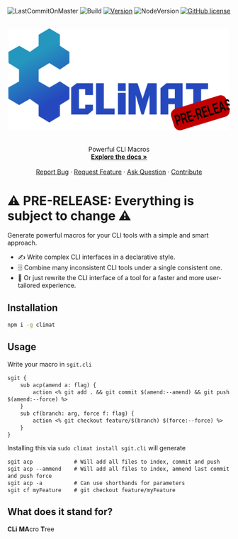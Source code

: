 

<div align="center">

![LastCommitOnMaster](https://img.shields.io/github/last-commit/climat-project/climat/master?label=last%20commit%20on%20master&style=for-the-badge)
![Build](https://img.shields.io/github/actions/workflow/status/climat-project/climat/build.yml?branch=master&style=for-the-badge)
[![Version](https://img.shields.io/npm/v/climat?style=for-the-badge)](https://www.npmjs.com/package/climat)
![NodeVersion](https://img.shields.io/node/v/climat?style=for-the-badge)
[![GitHub license](https://img.shields.io/npm/l/climat?style=for-the-badge)](https://github.com/climat-project/climat/blob/master/LICENSE.md)

<br/>

<img alt="Climat logo" src="https://raw.githubusercontent.com/climat-project/climat/master/docs/static/img/logo-name-prerelease-tag.svg" width="500px"/>
<br/><br/>

Powerful CLI Macros
<br />
<a href="https://climat-project.github.io/"><strong>Explore the docs »</strong></a>
<br />
<br />
[Report Bug](https://github.com/climat-project/climat/issues/new?labels=&projects=&template=bug_report.md&title=[BUG]) 
·
[Request Feature](https://github.com/climat-project/climat/issues/new?labels=&projects=&template=feature_request.md&title=[FEATURE])
·
[Ask Question](https://github.com/climat-project/climat/issues/new?labels=&projects=&template=question.md&title=[QUESTION])
·
[Contribute](https://github.com/climat-project/climat/blob/master/CONTRIBUTING.md)
</div>

# ⚠️ PRE-RELEASE: Everything is subject to change ⚠️

Generate powerful macros for your CLI tools with a simple and smart approach.

- ✍️ Write complex CLI interfaces in a declarative style.
- 🗄️ Combine many inconsistent CLI tools under a single consistent one.
- 🥷 Or just rewrite the CLI interface of a tool for a faster and more user-tailored experience.

## Installation

```sh
npm i -g climat
```

## Usage

Write your macro in `sgit.cli`

```cli
sgit {
    sub acp(amend a: flag) {
        action <% git add . && git commit $(amend:--amend) && git push $(amend:--force) %>
    }
    sub cf(branch: arg, force f: flag) {
        action <% git checkout feature/$(branch) $(force:--force) %>
    }
}
```

Installing this via `sudo climat install sgit.cli` will generate

```shell
sgit acp             # Will add all files to index, commit and push
sgit acp --ammend    # Will add all files to index, ammend last commit and push force
sgit acp -a          # Can use shorthands for parameters
sgit cf myFeature    # git checkout feature/myFeature
```

## What does it stand for?

**CLi** **MA**cro **T**ree
